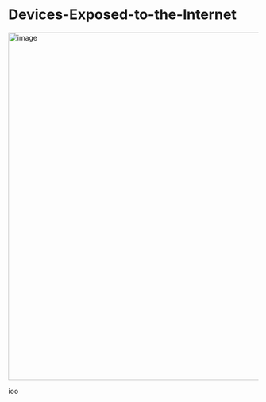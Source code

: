 # Devices-Exposed-to-the-Internet

<img width="700" alt="image" src="https://github.com/user-attachments/assets/2a764811-c50a-4da4-9455-1ca51049f821">


ioo
